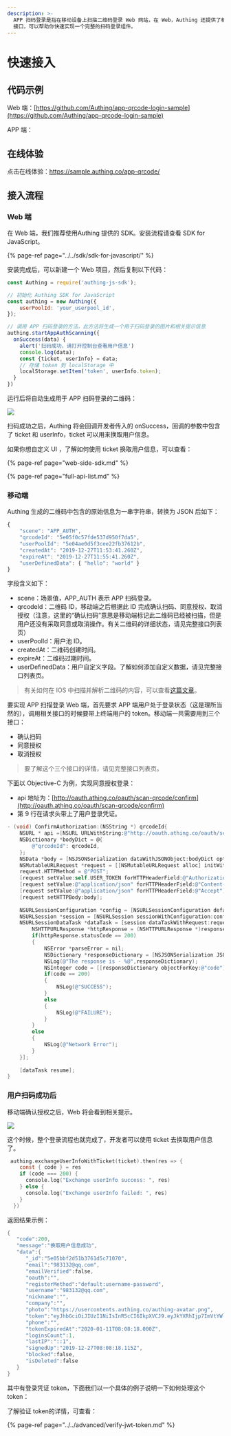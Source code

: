 ```yaml
---
description: >-
  APP 扫码登录是指在移动设备上扫描二维码登录 Web 网站，在 Web，Authing 还提供了相关 SDK
  接口，可以帮助你快速实现一个完整的扫码登录组件。
---
```


# 快速接入

## 代码示例

Web 端：[https://github.com/Authing/app-qrcode-login-sample](https://github.com/Authing/app-qrcode-login-sample)

APP 端：

## 在线体验

点击在线体验：https://sample.authing.co/app-qrcode/

## 接入流程

### Web 端

在 Web 端，我们推荐使用Authing 提供的 SDK。安装流程请查看 SDK for JavaScript。

{% page-ref page="../../sdk/sdk-for-javascript/" %}

安装完成后，可以新建一个 Web 项目，然后复制以下代码：

```javascript
const Authing = require('authing-js-sdk');

// 初始化 Authing SDK for JavaScript
const authing = new Authing({
    userPoolId: 'your_userpool_id',
});

// 调用 APP 扫码登录的方法，此方法将生成一个用于扫码登录的图片和相关提示信息
authing.startAppAuthScanning({
  onSuccess(data) {
    alert('扫码成功，请打开控制台查看用户信息')
    console.log(data);
    const {ticket, userInfo} = data;
    // 存储 token 到 localStorage 中
    localStorage.setItem('token', userInfo.token);
  }
})
```

运行后将自动生成用于 APP 扫码登录的二维码：

![](../../.gitbook/assets/image%20%28425%29.png)

扫码成功之后，Authing 将会回调开发者传入的 onSuccess，回调的参数中包含了 ticket 和 userInfo，ticket 可以用来换取用户信息。

如果你想自定义 UI ，了解如何使用 ticket 换取用户信息，可以查看：

{% page-ref page="web-side-sdk.md" %}

{% page-ref page="full-api-list.md" %}

### 移动端

Authing 生成的二维码中包含的原始信息为一串字符串，转换为 JSON 后如下：

```javascript
{
    "scene": "APP_AUTH",
    "qrcodeId": "5e05f0c57fde537d950f7da5",
    "userPoolId": "5e04ae0d5f3cee22fb37612b",
    "createdAt": "2019-12-27T11:53:41.260Z",
    "expireAt": "2019-12-27T11:55:41.260Z",
    "userDefinedData": { "hello": "world" }
}
```

字段含义如下：

* scene：场景值，APP\_AUTH 表示 APP 扫码登录。
* qrcodeId：二维码 ID，移动端之后根据此 ID 完成确认扫码、同意授权、取消授权（注意，这里的“确认扫码”意思是移动端标记此二维码已经被扫描，但是用户还没有采取同意或取消操作。有关二维码的详细状态，请见完整接口列表页）
* userPoolId：用户池 ID。
* createdAt：二维码创建时间。
* expireAt：二维码过期时间。
* userDefinedData：用户自定义字段。了解如何添加自定义数据，请见完整接口列表页。

> 有关如何在 IOS 中扫描并解析二维码的内容，可以查看[这篇文章](https://github.com/darkjoin/Learning/wiki/使用AVFoundation读取二维码)。

要实现 APP 扫描登录 Web 端，首先要求 APP 端用户处于登录状态（这是理所当然的），调用相关接口的时候要带上终端用户的 token。移动端一共需要用到三个接口：

* 确认扫码
* 同意授权
* 取消授权

> 要了解这个三个接口的详情，请见完整接口列表页。

下面以 Objective-C 为例，实现同意授权登录：

* api 地址为：[http://oauth.athing.co/oauth/scan-qrcode/confirm](http://oauth.athing.co/oauth/scan-qrcode/confirm)
* 第 9 行在请求头带上了用户登录凭证。

```objectivec
- (void) ConfirmAuthorization:(NSString *) qrcodeId{    
    NSURL * api =[NSURL URLWithString:@"http://oauth.athing.co/oauth/scan-qrcode/confirm"];
    NSDictionary *bodyDict = @{
        @"qrcodeId": qrcodeId,
    };
    NSData *body = [NSJSONSerialization dataWithJSONObject:bodyDict options:kNilOptions error:nil];
    NSMutableURLRequest *request = [[NSMutableURLRequest alloc] initWithURL:api];
    request.HTTPMethod = @"POST";
    [request setValue:self.USER_TOKEN forHTTPHeaderField:@"Authorization"];
    [request setValue:@"application/json" forHTTPHeaderField:@"Content-Type"];
    [request setValue:@"application/json" forHTTPHeaderField:@"Accept"];
    [request setHTTPBody:body];
    
    NSURLSessionConfiguration *config = [NSURLSessionConfiguration defaultSessionConfiguration];
    NSURLSession *session = [NSURLSession sessionWithConfiguration:config];
    NSURLSessionDataTask *dataTask = [session dataTaskWithRequest:request completionHandler:^(NSData *data, NSURLResponse *response, NSError *error) {
        NSHTTPURLResponse *httpResponse = (NSHTTPURLResponse *)response;
        if(httpResponse.statusCode == 200)
        {
            NSError *parseError = nil;
            NSDictionary *responseDictionary = [NSJSONSerialization JSONObjectWithData:data options:0 error:&parseError];
            NSLog(@"The response is - %@",responseDictionary);
            NSInteger code = [[responseDictionary objectForKey:@"code"] integerValue];
            if(code == 200)
            {
                NSLog(@"SUCCESS");
            }
            else
            {
                NSLog(@"FAILURE");
            }
        }
        else
        {
            NSLog(@"Network Error");
        }
    }];
    
    [dataTask resume];
}
```

### 用户扫码成功后

移动端确认授权之后，Web 将会看到相关提示。

![](../../.gitbook/assets/image%20%28401%29.png)

这个时候，整个登录流程也就完成了，开发者可以使用 ticket 去换取用户信息了。

```objectivec
 authing.exchangeUserInfoWithTicket(ticket).then(res => {
    const { code } = res
    if (code === 200) {
      console.log("Exchange userInfo success: ", res)
    } else {
      console.log("Exchange userInfo failed: ", res)
    }
  })
```

返回结果示例：

```objectivec
{ 
   "code":200,
   "message":"换取用户信息成功",
   "data":{ 
      "_id":"5e05bbf2d51b3761d5c71070",
      "email":"983132@qq.com",
      "emailVerified":false,
      "oauth":"",
      "registerMethod":"default:username-password",
      "username":"983132@qq.com",
      "nickname":"",
      "company":"",
      "photo":"https://usercontents.authing.co/authing-avatar.png",
      "token":"eyJhbGciOiJIUzI1NiIsInR5cCI6IkpXVCJ9.eyJkYXRhIjp7ImVtYWlsIjoiOTgzMTMyQHFxLmNvbSIsImlxxxxxxxxx",
      "phone":"",
      "tokenExpiredAt":"2020-01-11T08:08:18.000Z",
      "loginsCount":1,
      "lastIP":"::1",
      "signedUp":"2019-12-27T08:08:18.115Z",
      "blocked":false,
      "isDeleted":false
   }
}
```

其中有登录凭证 token，下面我们以一个具体的例子说明一下如何处理这个 token：



了解验证 token的详情，可查看：

{% page-ref page="../../advanced/verify-jwt-token.md" %}

